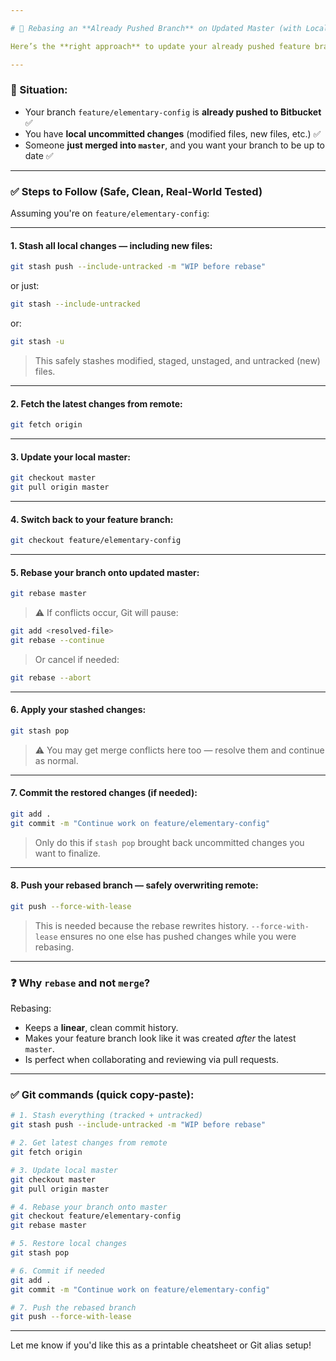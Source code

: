 ```yaml
---

# 🔁 Rebasing an **Already Pushed Branch** on Updated Master (with Local Changes)

Here’s the **right approach** to update your already pushed feature branch (`feature/elementary-config`) with the latest changes from `master` — **without losing your local uncommitted work** and while keeping a **clean Git history**.

---
```


### 🧠 Situation:

* Your branch `feature/elementary-config` is **already pushed to Bitbucket** ✅
* You have **local uncommitted changes** (modified files, new files, etc.) ✅
* Someone **just merged into `master`**, and you want your branch to be up to date ✅

---

### ✅ **Steps to Follow (Safe, Clean, Real-World Tested)**

Assuming you're on `feature/elementary-config`:

---

#### 1. **Stash all local changes — including new files:**

```bash
git stash push --include-untracked -m "WIP before rebase"
```
or just: 
```bash
git stash --include-untracked
```
or:
```bash
git stash -u
```

> This safely stashes modified, staged, unstaged, and untracked (new) files.

---

#### 2. **Fetch the latest changes from remote:**

```bash
git fetch origin
```

---

#### 3. **Update your local master:**

```bash
git checkout master
git pull origin master
```

---

#### 4. **Switch back to your feature branch:**

```bash
git checkout feature/elementary-config
```

---

#### 5. **Rebase your branch onto updated master:**

```bash
git rebase master
```

> ⚠️ If conflicts occur, Git will pause:

```bash
git add <resolved-file>
git rebase --continue
```

> Or cancel if needed:

```bash
git rebase --abort
```

---

#### 6. **Apply your stashed changes:**

```bash
git stash pop
```

> ⚠️ You may get merge conflicts here too — resolve them and continue as normal.

---

#### 7. **Commit the restored changes (if needed):**

```bash
git add .
git commit -m "Continue work on feature/elementary-config"
```

> Only do this if `stash pop` brought back uncommitted changes you want to finalize.

---

#### 8. **Push your rebased branch — safely overwriting remote:**

```bash
git push --force-with-lease
```

> This is needed because the rebase rewrites history.
> `--force-with-lease` ensures no one else has pushed changes while you were rebasing.

---

### ❓ Why `rebase` and not `merge`?

Rebasing:

* Keeps a **linear**, clean commit history.
* Makes your feature branch look like it was created *after* the latest `master`.
* Is perfect when collaborating and reviewing via pull requests.

---

### ✅ Git commands (quick copy-paste):

```bash
# 1. Stash everything (tracked + untracked)
git stash push --include-untracked -m "WIP before rebase"

# 2. Get latest changes from remote
git fetch origin

# 3. Update local master
git checkout master
git pull origin master

# 4. Rebase your branch onto master
git checkout feature/elementary-config
git rebase master

# 5. Restore local changes
git stash pop

# 6. Commit if needed
git add .
git commit -m "Continue work on feature/elementary-config"

# 7. Push the rebased branch
git push --force-with-lease
```

---

Let me know if you'd like this as a printable cheatsheet or Git alias setup!
